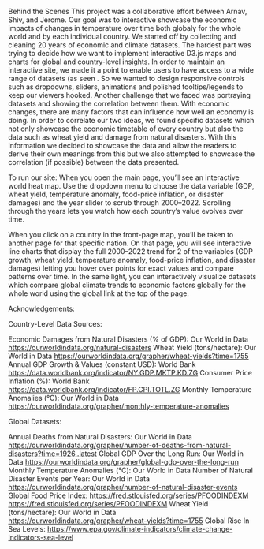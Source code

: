 Behind the Scenes
This project was a collaborative effort between Arnav, Shiv, and Jerome. Our goal was to interactive showcase the economic impacts of changes in temperature over time both globaly for the whole world and by each individual country. We started off by collecting and cleaning 20 years of economic and climate datasets. The hardest part was trying to decide how we want to implement interactive D3.js maps and charts for global and country-level insights. In order to maintain an interactive site, we made it a point to enable users to have access to a wide range of datasets (as seen .  So we wanted to design responsive controls such as dropdowns, sliders, animations and polished tooltips/legends to keep our viewers hooked. Another challenge that we faced was portraying datasets and showing the correlation between them. With economic changes, there are many factors that can influence how well an economy is doing. In order to correlate our two ideas, we found specific datasets which not only showcase the economic timetable of every country but also the data such as wheat yield and damage from natural disasters. With this information we decided to showcase the data and allow the readers to derive their own meanings from this but we also attempted to showcase the correlation (if possible) between the data presented. 

To run our site:
When you open the main page, you’ll see an interactive world heat map. Use the dropdown menu to choose the data variable (GDP, wheat yield, temperature anomaly, food-price inflation, or disaster damages) and the year slider to scrub through 2000–2022. Scrolling through the years lets you watch how each country’s value evolves over time.

When you click on a country in the front-page map, you’ll be taken to another page for that specific nation. On that page, you will see interactive line charts that display the full 2000–2022 trend for 2 of the variables (GDP growth, wheat yield, temperature anomaly, food-price inflation, and disaster damages) letting you hover over points for exact values and compare patterns over time. In the same light, you can interactively visualize datasets which compare global climate trends to economic factors globally for the whole world using the global link at the top of the page.  

Acknowledgements:

Country-Level Data Sources:

Economic Damages from Natural Disasters (% of GDP): Our World in Data
https://ourworldindata.org/natural-disasters
Wheat Yield (tons/hectare): Our World in Data
https://ourworldindata.org/grapher/wheat-yields?time=1755
Annual GDP Growth & Values (constant USD): World Bank
https://data.worldbank.org/indicator/NY.GDP.MKTP.KD.ZG
Consumer Price Inflation (%): World Bank
https://data.worldbank.org/indicator/FP.CPI.TOTL.ZG
Monthly Temperature Anomalies (°C): Our World in Data
https://ourworldindata.org/grapher/monthly-temperature-anomalies 

Global Datasets:

Annual Deaths from Natural Disasters: Our World in Data
https://ourworldindata.org/grapher/number-of-deaths-from-natural-disasters?time=1926..latest
Global GDP Over the Long Run: Our World in Data
https://ourworldindata.org/grapher/global-gdp-over-the-long-run
Monthly Temperature Anomalies (°C): Our World in Data
Number of Natural Disaster Events per Year: Our World in Data
https://ourworldindata.org/grapher/number-of-natural-disaster-events
Global Food Price Index: https://fred.stlouisfed.org/series/PFOODINDEXM
https://fred.stlouisfed.org/series/PFOODINDEXM 
Wheat Yield (tons/hectare): Our World in Data
https://ourworldindata.org/grapher/wheat-yields?time=1755
Global Rise In Sea Levels: https://www.epa.gov/climate-indicators/climate-change-indicators-sea-level




